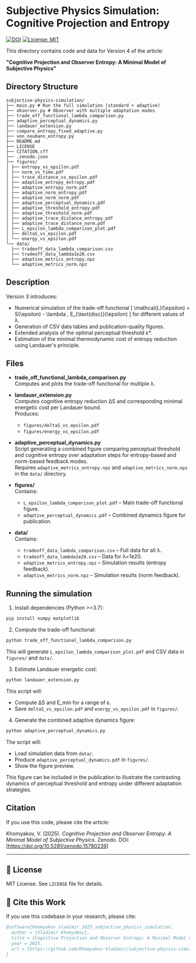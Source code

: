 # Subjective Physics Simulation: Cognitive Projection and Entropy

[![DOI](https://zenodo.org/badge/DOI/10.5281/zenodo.15719389.svg)](https://doi.org/10.5281/zenodo.15719389)
[![License: MIT](https://img.shields.io/badge/License-MIT-yellow.svg)](LICENSE)

This directory contains code and data for Version 4 of the article:

**"Cognitive Projection and Observer Entropy: A Minimal Model of Subjective Physics"**

## Directory Structure

```
subjective-physics-simulation/
├── main.py # Run the full simulation (standard + adaptive)
├── observer.py # Observer with multiple adaptation modes
├── trade_off_functional_lambda_comparison.py
├── adaptive_perceptual_dynamics.py
├── landauer_extension.py
├── compare_entropy_fixed_adaptive.py
├── von_neumann_entropy.py
├── README.md
├── LICENSE
├── CITATION.cff
├── .zenodo.json
├── figures/
│ ├── entropy_vs_epsilon.pdf
│ ├── norm_vs_time.pdf
│ ├── trace_distance_vs_epsilon.pdf
│ ├── adaptive_entropy_entropy.pdf
│ ├── adaptive_entropy_norm.pdf
│ ├── adaptive_norm_entropy.pdf
│ ├── adaptive_norm_norm.pdf
│ ├── adaptive_perceptual_dynamics.pdf
│ ├── adaptive_threshold_entropy.pdf
│ ├── adaptive_threshold_norm.pdf
│ ├── adaptive_trace_distance_entropy.pdf
│ ├── adaptive_trace_distance_norm.pdf
│ ├── L_epsilon_lambda_comparison_plot.pdf
│ ├── deltaS_vs_epsilon.pdf
│ └── energy_vs_epsilon.pdf
└── data/
  ├── tradeoff_data_lambda_comparison.csv
  ├── tradeoff_data_lambda1e20.csv
  ├── adaptive_metrics_entropy.npz
  └── adaptive_metrics_norm.npz
```

## Description

Version 3 introduces:
- Numerical simulation of the trade-off functional
  \[
    \mathcal{L}(\epsilon) = S(\epsilon) - \lambda \, E_{\text{disc}}(\epsilon)
  \]
  for different values of λ.
- Generation of CSV data tables and publication-quality figures.
- Extended analysis of the optimal perceptual threshold ε\*.
- Estimation of the minimal thermodynamic cost of entropy reduction using Landauer's principle.

## Files

- **trade_off_functional_lambda_comparison.py**  
  Computes and plots the trade-off functional for multiple λ.

- **landauer_extension.py**  
  Computes cognitive entropy reduction ΔS and corresponding minimal energetic cost per Landauer bound.  
  Produces:
  - `figures/deltaS_vs_epsilon.pdf`
  - `figures/energy_vs_epsilon.pdf`

- **adaptive_perceptual_dynamics.py**  
  Script generating a combined figure comparing perceptual threshold and cognitive entropy over adaptation steps for entropy-based and norm-based feedback modes.  
  Requires `adaptive_metrics_entropy.npz` and `adaptive_metrics_norm.npz` in the `data/` directory.
- **figures/**  
  Contains:
  - `L_epsilon_lambda_comparison_plot.pdf` – Main trade-off functional figure.
  - `adaptive_perceptual_dynamics.pdf` – Combined dynamics figure for publication.
- **data/**  
  Contains:
  - `tradeoff_data_lambda_comparison.csv` – Full data for all λ.
  - `tradeoff_data_lambda1e20.csv` – Data for λ=1e20.
  - `adaptive_metrics_entropy.npz` – Simulation results (entropy feedback).
  - `adaptive_metrics_norm.npz` – Simulation results (norm feedback).

## Running the simulation

1. Install dependencies (Python >=3.7):

```bash
pip install numpy matplotlib
```

2. Compute the trade-off functional:

```bash
python trade_off_functional_lambda_comparison.py
```

This will generate `L_epsilon_lambda_comparison_plot.pdf` and CSV data in `figures/` and `data/`.

3. Estimate Landauer energetic cost:

```bash
python landauer_extension.py
```

This script will:
- Compute ΔS and E_min for a range of ε.
- Save `deltaS_vs_epsilon.pdf` and `energy_vs_epsilon.pdf` in `figures/`.

4. Generate the combined adaptive dynamics figure:

```bash
python adaptive_perceptual_dynamics.py
```

The script will:
- Load simulation data from `data/`.
- Produce `adaptive_perceptual_dynamics.pdf` in `figures/`.
- Show the figure preview.

This figure can be included in the publication to illustrate the contrasting dynamics of perceptual threshold and entropy under different adaptation strategies.

## Citation

If you use this code, please cite the article:

Khomyakov, V. (2025). *Cognitive Projection and Observer Entropy: A Minimal Model of Subjective Physics*. Zenodo. DOI: [https://doi.org/10.5281/zenodo.15780239]

---

## 📄 License

MIT License. See `LICENSE` file for details.

## 📖 Cite this Work

If you use this codebase in your research, please cite:

```bibtex
@software{khomyakov_vladimir_2025_subjective_physics_simulation,
  author = {Vladimir Khomyakov},
  title = {Cognitive Projection and Observer Entropy: A Minimal Model of Subjective Physics},
  year = 2025,
  url = {https://github.com/Khomyakov-Vladimir/subjective-physics-simulation}
}
